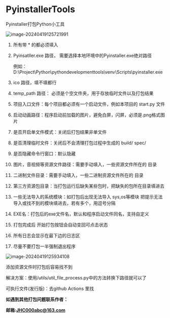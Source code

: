 # PyinstallerTools
Pyinstaller打包Python小工具

![image-20240419125721991](http://121.36.12.170:8888/static/image-20240419125721991.png)

1. 所有带 * 的都必须填入

2. Pyinsatller.exe 路径， 需要选择本地环境中的Pyinstaller.exe绝对路径 

   例如：D:\Project\Python\pythondevelopmenttools\venv\Scripts\pyinstaller.exe

3. ico 路径，填不填都行

4. temp_path 路径： 必须是个空文件夹，用于存放临时文件以及打包结果

5. 项目入口文件：每个项目都必须有一个启动文件，例如本项目的 start.py 文件 

6. 启动动画路径：程序启动前加载的图片，避免白屏，闪屏，必须是.png格式图片

7. 是否开启单文件模式：关闭后打包结果非单文件

8. 是否清理临时文件：关闭后不会清理打包过程中生成的 build/ spec/

9. 是否隐藏命令行窗口：默认隐藏

10. 图片，音视频等资源文件路径：需要手动填入，一些资源文件所在的 目录

11. 二进制文件目录：需要手动填入，一些二进制资源文件所在的 目录

12. 第三方资源包目录：当打包运行后缺失某些包时，把缺失的包所在目录填进去

13. 一些无法导入的系统模块：如打包后出现无法导入 sys,os等模块 把提示无法导入或找不到的模块填进去，若有多个，用逗号分隔

14. EXE名：打包后的exe文件名，默认和程序启动文件同名，支持自定义

15. 打包完成后 开始打包按钮会自动变回可点击状态

16. 所有日志会显示在最下边的日志区

13. 尽量不要打包一半强制退出程序



![image-20240419125934108](http://121.36.12.170:8888/static/image-20240419125934108.png)



添加资源文件时打包后容易找不到

解决方案：使用/utils/util_file_process.py中的方法转换下路径就可以了


可执行文件(发行版)：去github Actions 里找


**如遇到其他打包问题联系作者：**

**邮箱:JHC000abc@163.com**



